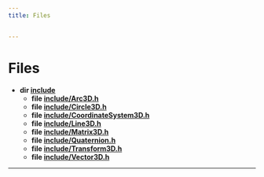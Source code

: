 ```yaml
---
title: Files


---
```


# Files



* **dir [include](https://github.com/devel0/iot-sci/tree/main/data/api/Files/dir_d44c64559bbebec7f509842c48db8b23.md#dir-include)** 
    * **file [include/Arc3D.h](https://github.com/devel0/iot-sci/tree/main/data/api/Files/_arc3_d_8h.md#file-arc3d.h)** 
    * **file [include/Circle3D.h](https://github.com/devel0/iot-sci/tree/main/data/api/Files/_circle3_d_8h.md#file-circle3d.h)** 
    * **file [include/CoordinateSystem3D.h](https://github.com/devel0/iot-sci/tree/main/data/api/Files/_coordinate_system3_d_8h.md#file-coordinatesystem3d.h)** 
    * **file [include/Line3D.h](https://github.com/devel0/iot-sci/tree/main/data/api/Files/_line3_d_8h.md#file-line3d.h)** 
    * **file [include/Matrix3D.h](https://github.com/devel0/iot-sci/tree/main/data/api/Files/_matrix3_d_8h.md#file-matrix3d.h)** 
    * **file [include/Quaternion.h](https://github.com/devel0/iot-sci/tree/main/data/api/Files/_quaternion_8h.md#file-quaternion.h)** 
    * **file [include/Transform3D.h](https://github.com/devel0/iot-sci/tree/main/data/api/Files/_transform3_d_8h.md#file-transform3d.h)** 
    * **file [include/Vector3D.h](https://github.com/devel0/iot-sci/tree/main/data/api/Files/_vector3_d_8h.md#file-vector3d.h)** 



-------------------------------


